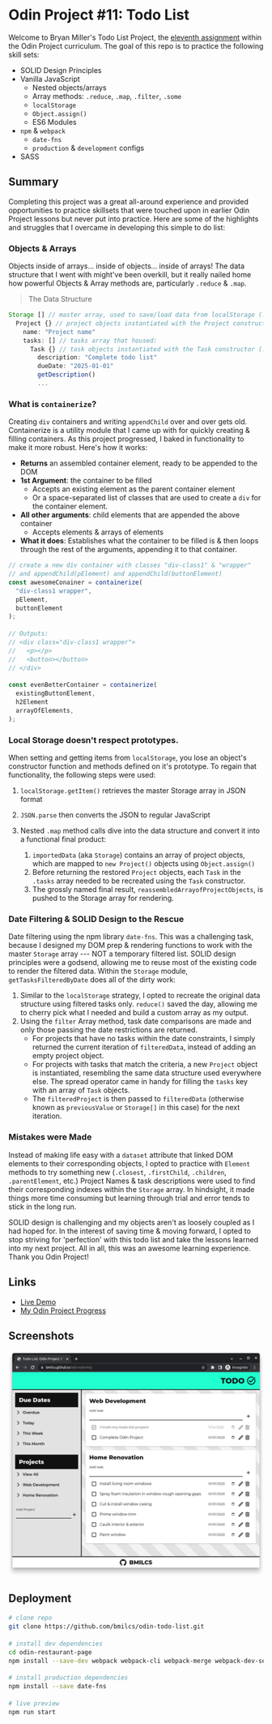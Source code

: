 # Odin Project #11: Todo List

Welcome to Bryan Miller's Todo List Project, the [eleventh assignment](https://www.theodinproject.com/lessons/node-path-javascript-todo-list) within the Odin Project curriculum. The goal of this repo is to practice the following skill sets:

- SOLID Design Principles
- Vanilla JavaScript
  - Nested objects/arrays
  - Array methods: `.reduce`, `.map`, `.filter`, `.some`
  - `localStorage`
  - `Object.assign()`
  - ES6 Modules
- `npm` & `webpack`
  - `date-fns`
  - `production` & `development` configs
- SASS

## Summary

Completing this project was a great all-around experience and provided opportunities to practice skillsets that were touched upon in earlier Odin Project lessons but never put into practice. Here are some of the highlights and struggles that I overcame in developing this simple to do list:

### Objects & Arrays

Objects inside of arrays... inside of objects... inside of arrays! The data structure that I went with might've been overkill, but it really nailed home how powerful Objects & Array methods are, particularly `.reduce` & `.map`.

> The Data Structure

```js
Storage [] // master array, used to save/load data from localStorage (./modules/storage.js)
  Project {} // project objects instantiated with the Project constructor (./modules/project.js)
    name: "Project name"
    tasks: [] // tasks array that housed:
      Task {} // task objects instantiated with the Task constructor (./modules/task.js)
        description: "Complete todo list"
        dueDate: "2025-01-01"
        getDescription()
        ...
```

### What is `containerize`?

Creating `div` containers and writing `appendChild` over and over gets old. Containerize is a utility module that I came up with for quickly creating & filling containers. As this project progressed, I baked in functionality to make it more robust. Here's how it works:

- **Returns** an assembled container element, ready to be appended to the DOM
- **1st Argument**: the container to be filled
  - Accepts an existing element as the parent container element
  - Or a space-separated list of classes that are used to create a `div` for the container element.
- **All other arguments**: child elements that are appended the above container
  - Accepts elements & arrays of elements
- **What it does**: Establishes what the container to be filled is & then loops through the rest of the arguments, appending it to that container.

```js
// create a new div container with classes "div-class1" & "wrapper"
// and appendChild(pElement) and appendChild(buttonElement)
const awesomeConainer = containerize(
  "div-class1 wrapper",
  pElement,
  buttonElement
);

// Outputs:
// <div class="div-class1 wrapper">
//   <p></p>
//   <button></button>
// </div>

const evenBetterContainer = containerize(
  existingButtonElement,
  h2Element
  arrayOfElements,
);
```

### Local Storage doesn't respect prototypes.

When setting and getting items from `localStorage`, you lose an object's constructor function and methods defined on it's prototype. To regain that functionality, the following steps were used:

1.  `localStorage.getItem()` retrieves the master Storage array in JSON format
2.  `JSON.parse` then converts the JSON to regular JavaScript
3.  Nested `.map` method calls dive into the data structure and convert it into a functional final product:

    1. `importedData` (aka `Storage`) contains an array of project objects, which are mapped to `new Project()` objects using `Object.assign()`
    2. Before returning the restored `Project` objects, each `Task` in the `.tasks` array needed to be recreated using the `Task` constructor.
    3. The grossly named final result, `reassembledArrayofProjectObjects`, is pushed to the Storage array for rendering.

### Date Filtering & SOLID Design to the Rescue

Date filtering using the npm library `date-fns`. This was a challenging task, because I designed my DOM prep & rendering functions to work with the master `Storage` array --- NOT a temporary filtered list. SOLID design principles were a godsend, allowing me to reuse most of the existing code to render the filtered data. Within the `Storage` module, `getTasksFilteredByDate` does all of the dirty work:

1.  Similar to the `localStorage` strategy, I opted to recreate the original data structure using filtered tasks only. `reduce()` saved the day, allowing me to cherry pick what I needed and build a custom array as my output.
2.  Using the `filter` Array method, task date comparisons are made and only those passing the date restrictions are returned.
    - For projects that have no tasks within the date constraints, I simply returned the current iteration of `filteredData`, instead of adding an empty project object.
    - For projects with tasks that match the criteria, a new `Project` object is instantiated, resembling the same data structure used everywhere else. The spread operator came in handy for filling the `tasks` key with an array of `Task` objects.
    - The `filteredProject` is then passed to `filteredData` (otherwise known as `previousValue` or `Storage[]` in this case) for the next iteration.

### Mistakes were Made

Instead of making life easy with a `dataset` attribute that linked DOM elements to their corresponding objects, I opted to practice with `Element` methods to try something new (`.closest`, `.firstChild`, `.children`, `.parentElement`, etc.) Project Names & task descriptions were used to find their corresponding indexes within the `Storage` array. In hindsight, it made things more time consuming but learning through trial and error tends to stick in the long run.

SOLID design is challenging and my objects aren't as loosely coupled as I had hoped for. In the interest of saving time & moving forward, I opted to stop striving for 'perfection' with this todo list and take the lessons learned into my next project. All in all, this was an awesome learning experience. Thank you Odin Project!

## Links

- [Live Demo](https://bmilcs.com/odin-todo-list/)
- [My Odin Project Progress](https://github.com/bmilcs/odin-project)

## Screenshots

![Desktop Screenshot](./src/assets/screenshot.png)

## Deployment

```sh
# clone repo
git clone https://github.com/bmilcs/odin-todo-list.git

# install dev dependencies
cd odin-restaurant-page
npm install --save-dev webpack webpack-cli webpack-merge webpack-dev-server html-webpack-plugin style-loader css-loader sass-loader sass

# install production dependencies
npm install --save date-fns

# live preview
npm run start
```
